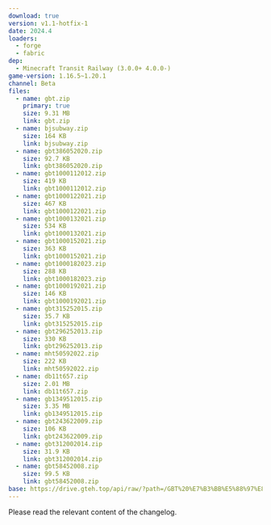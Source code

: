 ```yaml
---
download: true
version: v1.1-hotfix-1
date: 2024.4
loaders:
  - forge
  - fabric
dep:
  - Minecraft Transit Railway (3.0.0+ 4.0.0-)
game-version: 1.16.5~1.20.1
channel: Beta
files:
  - name: gbt.zip
    primary: true
    size: 9.31 MB
    link: gbt.zip
  - name: bjsubway.zip
    size: 164 KB
    link: bjsubway.zip
  - name: gbt386052020.zip
    size: 92.7 KB
    link: gbt386052020.zip
  - name: gbt1000112012.zip
    size: 419 KB
    link: gbt1000112012.zip
  - name: gbt1000122021.zip
    size: 467 KB
    link: gbt1000122021.zip
  - name: gbt1000132021.zip
    size: 534 KB
    link: gbt1000132021.zip
  - name: gbt1000152021.zip
    size: 363 KB
    link: gbt1000152021.zip
  - name: gbt1000182023.zip
    size: 288 KB
    link: gbt1000182023.zip
  - name: gbt1000192021.zip
    size: 146 KB
    link: gbt1000192021.zip
  - name: gbt315252015.zip
    size: 35.7 KB
    link: gbt315252015.zip
  - name: gbt296252013.zip
    size: 330 KB
    link: gbt296252013.zip
  - name: mht50592022.zip
    size: 222 KB
    link: mht50592022.zip
  - name: db11t657.zip
    size: 2.01 MB
    link: db11t657.zip
  - name: gb1349512015.zip
    size: 3.35 MB
    link: gb1349512015.zip
  - name: gbt243622009.zip
    size: 106 KB
    link: gbt243622009.zip
  - name: gbt312002014.zip
    size: 31.9 KB
    link: gbt312002014.zip
  - name: gbt58452008.zip
    size: 99.5 KB
    link: gbt58452008.zip
base: https://drive.gteh.top/api/raw/?path=/GBT%20%E7%B3%BB%E5%88%97%E8%BF%BD%E5%8A%A0%E5%8C%85/v1.1-hotfix-1/
---
```


Please read the relevant content of the changelog.